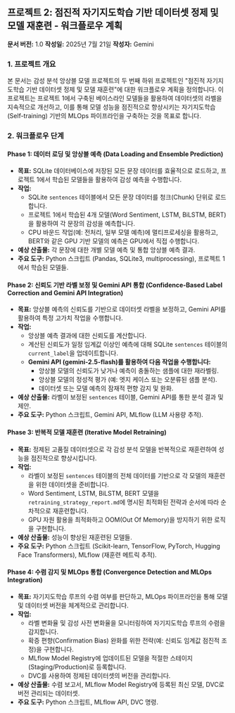 ## 프로젝트 2: 점진적 자기지도학습 기반 데이터셋 정제 및 모델 재훈련 - 워크플로우 계획

**문서 버전:** 1.0
**작성일:** 2025년 7월 21일
**작성자:** Gemini

### 1. 프로젝트 개요

본 문서는 감성 분석 앙상블 모델 프로젝트의 두 번째 하위 프로젝트인 "점진적 자기지도학습 기반 데이터셋 정제 및 모델 재훈련"에 대한 워크플로우 계획을 정의합니다. 이 프로젝트는 프로젝트 1에서 구축된 베이스라인 모델들을 활용하여 데이터셋의 라벨을 지속적으로 개선하고, 이를 통해 모델 성능을 점진적으로 향상시키는 자기지도학습(Self-training) 기반의 MLOps 파이프라인을 구축하는 것을 목표로 합니다.

### 2. 워크플로우 단계

#### Phase 1: 데이터 로딩 및 앙상블 예측 (Data Loading and Ensemble Prediction)

*   **목표:** SQLite 데이터베이스에 저장된 모든 문장 데이터를 효율적으로 로드하고, 프로젝트 1에서 학습된 모델들을 활용하여 감성 예측을 수행합니다.
*   **작업:**
    *   SQLite `sentences` 테이블에서 모든 문장 데이터를 청크(Chunk) 단위로 로드합니다.
    *   프로젝트 1에서 학습된 4개 모델(Word Sentiment, LSTM, BiLSTM, BERT)을 활용하여 각 문장의 감성을 예측합니다.
    *   CPU 바운드 작업(예: 전처리, 일부 모델 예측)에 멀티프로세싱을 활용하고, BERT와 같은 GPU 기반 모델의 예측은 GPU에서 직접 수행합니다.
*   **예상 산출물:** 각 문장에 대한 개별 모델 예측 및 통합 앙상블 예측 결과.
*   **주요 도구:** Python 스크립트 (Pandas, SQLite3, multiprocessing), 프로젝트 1에서 학습된 모델들.

#### Phase 2: 신뢰도 기반 라벨 보정 및 Gemini API 통합 (Confidence-Based Label Correction and Gemini API Integration)

*   **목표:** 앙상블 예측의 신뢰도를 기반으로 데이터셋 라벨을 보정하고, Gemini API를 활용하여 특정 고가치 작업을 수행합니다.
*   **작업:**
    *   앙상블 예측 결과에 대한 신뢰도를 계산합니다.
    *   계산된 신뢰도가 일정 임계값 이상인 예측에 대해 SQLite `sentences` 테이블의 `current_label`을 업데이트합니다.
    *   **Gemini API (gemini-2.5-flash)를 활용하여 다음 작업을 수행합니다:**
        *   앙상블 모델의 신뢰도가 낮거나 예측이 충돌하는 샘플에 대한 재라벨링.
        *   앙상블 모델의 정성적 평가 (예: 엣지 케이스 또는 오분류된 샘플 분석).
        *   데이터셋 또는 모델 예측의 잠재적 편향 감지 및 완화.
*   **예상 산출물:** 라벨이 보정된 `sentences` 테이블, Gemini API를 통한 분석 결과 및 제안.
*   **주요 도구:** Python 스크립트, Gemini API, MLflow (LLM 사용량 추적).

#### Phase 3: 반복적 모델 재훈련 (Iterative Model Retraining)

*   **목표:** 정제된 고품질 데이터셋으로 각 감성 분석 모델을 반복적으로 재훈련하여 성능을 점진적으로 향상시킵니다.
*   **작업:**
    *   라벨이 보정된 `sentences` 테이블의 전체 데이터를 기반으로 각 모델의 재훈련을 위한 데이터셋을 준비합니다.
    *   Word Sentiment, LSTM, BiLSTM, BERT 모델을 `retraining_strategy_report.md`에 명시된 최적화된 전략과 순서에 따라 순차적으로 재훈련합니다.
    *   GPU 자원 활용을 최적화하고 OOM(Out Of Memory)을 방지하기 위한 로직을 구현합니다.
*   **예상 산출물:** 성능이 향상된 재훈련된 모델들.
*   **주요 도구:** Python 스크립트 (Scikit-learn, TensorFlow, PyTorch, Hugging Face Transformers), MLflow (재훈련 메트릭 추적).

#### Phase 4: 수렴 감지 및 MLOps 통합 (Convergence Detection and MLOps Integration)

*   **목표:** 자기지도학습 루프의 수렴 여부를 판단하고, MLOps 파이프라인을 통해 모델 및 데이터셋 버전을 체계적으로 관리합니다.
*   **작업:**
    *   라벨 변화율 및 감성 사전 변화율을 모니터링하여 자기지도학습 루프의 수렴을 감지합니다.
    *   확증 편향(Confirmation Bias) 완화를 위한 전략(예: 신뢰도 임계값 점진적 조정)을 구현합니다.
    *   MLflow Model Registry에 업데이트된 모델을 적절한 스테이지(Staging/Production)로 등록합니다.
    *   DVC를 사용하여 정제된 데이터셋의 버전을 관리합니다.
*   **예상 산출물:** 수렴 보고서, MLflow Model Registry에 등록된 최신 모델, DVC로 버전 관리되는 데이터셋.
*   **주요 도구:** Python 스크립트, MLflow API, DVC 명령.
